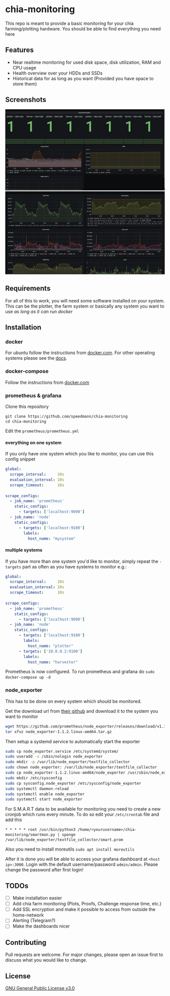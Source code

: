 # chia-monitoring

This repo is meant to provide a basic monitoring for your chia farming/plotting hardware. You should be able to find everything you need here

## Features
* Near realtime monitoring for used disk space, disk utilization, RAM and CPU usage
* Health overview over your HDDs and SSDs
* Historical data for as long as you want (Provided you have space to store them)

## Screenshots

![smart](https://github.com/speedmann/chia-monitoring/blob/main/screenshots/smart.png?raw=true)
![system](https://github.com/speedmann/chia-monitoring/blob/main/screenshots/system.png?raw=true)

## Requirements
For all of this to work, you will need some software installed on your system. This can be the plotter, the farm system or basically any system you want to use *as long as it can run docker*

## Installation
### docker
For ubuntu follow the instructions from [docker.com](https://docs.docker.com/engine/install/ubuntu/). For other operating systems please see the [docs](https://docs.docker.com/engine/install/).


### docker-compose
Follow the instructions from [docker.com](https://docs.docker.com/compose/install/)

### prometheus & grafana
Clone this repository
```
git clone https://github.com/speedmann/chia-monitoring
cd chia-monitoring
```

Edit the `prometheus/prometheus.yml`

#### everything on one system
If you only have one system which you like to monitor, you can use this config snippet
```yaml
global:
  scrape_interval:     10s
  evaluation_interval: 10s
  scrape_timeout:      10s

scrape_configs:
  - job_name: 'prometheus'
    static_configs:
      - targets: ['localhost:9090']
  - job_name: 'node'
    static_configs:
      - targets: ['localhost:9100']
        labels:
          host_name: "mysystem"

```

#### multiple systems
If you have more than one system you'd like to monitor, simply repeat the `-targets` part as often as you have systems to monitor e.g.:
```yaml
global:
  scrape_interval:     10s
  evaluation_interval: 10s
  scrape_timeout:      10s

scrape_configs:
  - job_name: 'prometheus'
    static_configs:
      - targets: ['localhost:9090']
  - job_name: 'node'
    static_configs:
      - targets: ['localhost:9100']
        labels:
          host_name: "plotter"
      - targets: ['10.0.0.2:9100']
        labels:
          host_name: "harvester"

```

Prometheus is now configured. To run prometheus and grafana do 
`sudo docker-compose up -d`

### node_exporter
This has to be done on every system which should be monitored.

Get the download url from [their github](https://github.com/prometheus/node_exporter/releases) and download it to the system you want to monitor

```bash
wget https://github.com/prometheus/node_exporter/releases/download/v1.1.2/node_exporter-1.1.2.linux-amd64.tar.gz
tar xfvz node_exporter-1.1.2.linux-amd64.tar.gz
```

Then setup a systemd service to automatically start the exporter
```bash
sudo cp node_exporter.service /etc/systemd/system/
sudo useradd -s /sbin/nologin node_exporter
sudo mkdir -p /var/lib/node_exporter/textfile_collector
sudo chown node_exporter: /var/lib/node_exporter/textfile_collector
sudo cp node_exporter-1.1.2.linux-amd64/node_exporter /usr/sbin/node_exporter
sudo mkdir /etc/sysconfig
sudo cp sysconfig.node_exporter /etc/sysconfig/node_exporter
sudo systemctl daemon-reload
sudo systemctl enable node_exporter
sudo systemctl start node_exporter
```

For S.M.A.R.T data to be available for monitoring you need to create a new cronjob which runs every minute. To do so edit your `/etc/crontab` file and add this
```
* * * * * root /usr/bin/python3 /home/<yourusername>/chia-monitoring/smartmon.py | sponge /var/lib/node_exporter/textfile_collector/smart.prom
```
Also you need to install moreutils `sudo apt install moreutils`

After it is done you will be able to access your grafana dashboard at `<host ip>:3000`. Login with the default username/password `admin/admin`. Please change the password after first login!

## TODOs

 - [ ] Make installation easier
 - [ ] Add chia farm monitoring (Plots, Proofs, Challenge response time, etc.)
 - [ ] Add SSL encryption and make it possible to access from outside the home-network
 - [ ] Alerting (Telegram?)
 - [ ] Make the dashboards nicer

## Contributing
Pull requests are welcome. For major changes, please open an issue first to discuss what you would like to change.

## License
[GNU General Public License v3.0](LICENSE)
